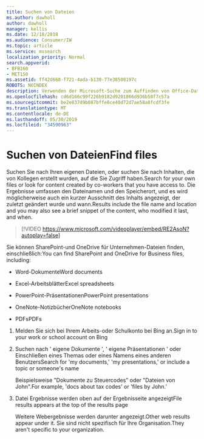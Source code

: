 ```yaml
---
title: Suchen von Dateien
ms.author: dawholl
author: dawholl
manager: kellis
ms.date: 12/18/2018
ms.audience: Consumer/IW
ms.topic: article
ms.service: mssearch
localization_priority: Normal
search.appverid:
- BFB160
- MET150
ms.assetid: ff42d668-f721-4ada-b130-77e38508197c
ROBOTS: NOINDEX
description: Verwenden der Microsoft-Suche zum Auffinden von Office-Dateien und PDFs sowie der Informationen, die angezeigt werden
ms.openlocfilehash: cd6d166c99f226b9182d9201866d936b58f7c57a
ms.sourcegitcommit: be2e837d9b087bffe6ce40d72d7ae58a8fcdf3fe
ms.translationtype: MT
ms.contentlocale: de-DE
ms.lasthandoff: 05/30/2019
ms.locfileid: "34590963"
---
```

# <a name="find-files"></a><span data-ttu-id="0e373-103">Suchen von Dateien</span><span class="sxs-lookup"><span data-stu-id="0e373-103">Find files</span></span>

<span data-ttu-id="0e373-104">Suchen Sie nach Ihren eigenen Dateien, oder suchen Sie nach Inhalten, die von Kollegen erstellt wurden, auf die Sie Zugriff haben.</span><span class="sxs-lookup"><span data-stu-id="0e373-104">Search for your own files or look for content created by co-workers that you have access to.</span></span> <span data-ttu-id="0e373-105">Die Ergebnisse umfassen den Dateinamen und den Speicherort, und es wird möglicherweise auch ein kurzer Ausschnitt des Inhalts angezeigt, der zuletzt geändert wurde und wann.</span><span class="sxs-lookup"><span data-stu-id="0e373-105">Results include the file name and location and you may also see a brief snippet of the content, who modified it last, and when.</span></span>
  
> [!VIDEO https://www.microsoft.com/videoplayer/embed/RE2AsoN?autoplay=false]
  
<span data-ttu-id="0e373-106">Sie können SharePoint-und OneDrive für Unternehmen-Dateien finden, einschließlich:</span><span class="sxs-lookup"><span data-stu-id="0e373-106">You can find SharePoint and OneDrive for Business files, including:</span></span>
  
- <span data-ttu-id="0e373-107">Word-Dokumente</span><span class="sxs-lookup"><span data-stu-id="0e373-107">Word documents</span></span>
    
- <span data-ttu-id="0e373-108">Excel-Arbeitsblätter</span><span class="sxs-lookup"><span data-stu-id="0e373-108">Excel spreadsheets</span></span>
    
- <span data-ttu-id="0e373-109">PowerPoint-Präsentationen</span><span class="sxs-lookup"><span data-stu-id="0e373-109">PowerPoint presentations</span></span>
    
- <span data-ttu-id="0e373-110">OneNote-Notizbücher</span><span class="sxs-lookup"><span data-stu-id="0e373-110">OneNote notebooks</span></span>
    
- <span data-ttu-id="0e373-111">PDFs</span><span class="sxs-lookup"><span data-stu-id="0e373-111">PDFs</span></span>
    
1. <span data-ttu-id="0e373-112">Melden Sie sich bei Ihrem Arbeits-oder Schulkonto bei Bing an.</span><span class="sxs-lookup"><span data-stu-id="0e373-112">Sign in to your work or school account on Bing</span></span>
    
2. <span data-ttu-id="0e373-113">Suchen nach ' eigene Dokumente ', ' eigene Präsentationen ' oder Einschließen eines Themas oder eines Namens eines anderen Benutzers</span><span class="sxs-lookup"><span data-stu-id="0e373-113">Search for 'my documents,' 'my presentations,' or include a topic or someone's name</span></span>
    
    <span data-ttu-id="0e373-114">Beispielsweise "Dokumente zu Steuercodes" oder "Dateien von John".</span><span class="sxs-lookup"><span data-stu-id="0e373-114">For example, 'docs about tax codes' or 'files by John.'</span></span>
    
3. <span data-ttu-id="0e373-115">Datei Ergebnisse werden oben auf der Ergebnisseite angezeigt</span><span class="sxs-lookup"><span data-stu-id="0e373-115">File results appears at the top of the results page</span></span>
    
    <span data-ttu-id="0e373-116">Weitere Webergebnisse werden darunter angezeigt.</span><span class="sxs-lookup"><span data-stu-id="0e373-116">Other web results appear under it.</span></span> <span data-ttu-id="0e373-117">Sie sind nicht spezifisch für Ihre Organisation.</span><span class="sxs-lookup"><span data-stu-id="0e373-117">They aren't specific to your organization.</span></span>



